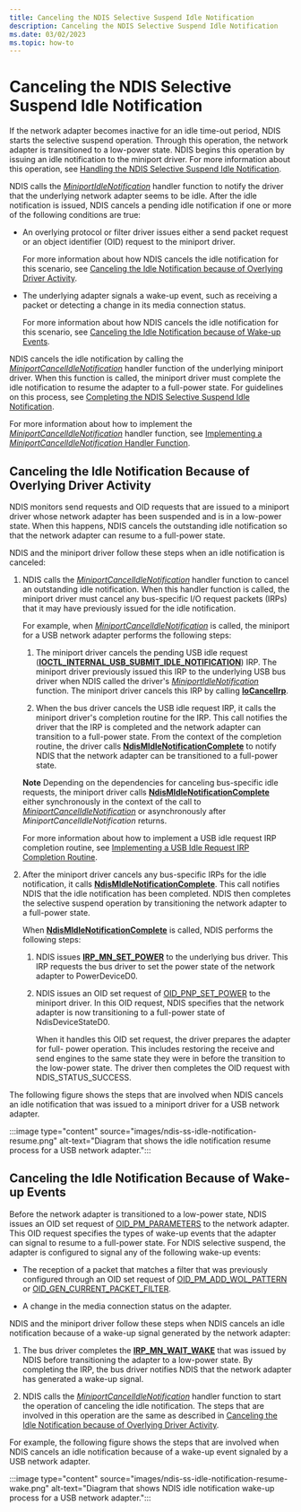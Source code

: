 ```yaml
---
title: Canceling the NDIS Selective Suspend Idle Notification
description: Canceling the NDIS Selective Suspend Idle Notification
ms.date: 03/02/2023
ms.topic: how-to
---
```


# Canceling the NDIS Selective Suspend Idle Notification


If the network adapter becomes inactive for an idle time-out period, NDIS starts the selective suspend operation. Through this operation, the network adapter is transitioned to a low-power state. NDIS begins this operation by issuing an idle notification to the miniport driver. For more information about this operation, see [Handling the NDIS Selective Suspend Idle Notification](handling-the-ndis-selective-suspend-idle-notification.md).

NDIS calls the [*MiniportIdleNotification*](/windows-hardware/drivers/ddi/ndis/nc-ndis-miniport_idle_notification) handler function to notify the driver that the underlying network adapter seems to be idle. After the idle notification is issued, NDIS cancels a pending idle notification if one or more of the following conditions are true:

-   An overlying protocol or filter driver issues either a send packet request or an object identifier (OID) request to the miniport driver.

    For more information about how NDIS cancels the idle notification for this scenario, see [Canceling the Idle Notification because of Overlying Driver Activity](#canceling-the-idle-notification-because-of-overlying-driver-activity).

-   The underlying adapter signals a wake-up event, such as receiving a packet or detecting a change in its media connection status.

    For more information about how NDIS cancels the idle notification for this scenario, see [Canceling the Idle Notification because of Wake-up Events](#canceling-the-idle-notification-because-of-wake-up-events).

NDIS cancels the idle notification by calling the [*MiniportCancelIdleNotification*](/windows-hardware/drivers/ddi/ndis/nc-ndis-miniport_cancel_idle_notification) handler function of the underlying miniport driver. When this function is called, the miniport driver must complete the idle notification to resume the adapter to a full-power state. For guidelines on this process, see [Completing the NDIS Selective Suspend Idle Notification](completing-the-ndis-selective-suspend-idle-notification.md).

For more information about how to implement the [*MiniportCancelIdleNotification*](/windows-hardware/drivers/ddi/ndis/nc-ndis-miniport_cancel_idle_notification) handler function, see [Implementing a *MiniportCancelIdleNotification* Handler Function](implementing-a-miniportcancelidlenotification-handler-function.md).

## Canceling the Idle Notification Because of Overlying Driver Activity


NDIS monitors send requests and OID requests that are issued to a miniport driver whose network adapter has been suspended and is in a low-power state. When this happens, NDIS cancels the outstanding idle notification so that the network adapter can resume to a full-power state.

NDIS and the miniport driver follow these steps when an idle notification is canceled:

1.  NDIS calls the [*MiniportCancelIdleNotification*](/windows-hardware/drivers/ddi/ndis/nc-ndis-miniport_cancel_idle_notification) handler function to cancel an outstanding idle notification. When this handler function is called, the miniport driver must cancel any bus-specific I/O request packets (IRPs) that it may have previously issued for the idle notification.

    For example, when [*MiniportCancelIdleNotification*](/windows-hardware/drivers/ddi/ndis/nc-ndis-miniport_cancel_idle_notification) is called, the miniport for a USB network adapter performs the following steps:

    1.  The miniport driver cancels the pending USB idle request ([**IOCTL\_INTERNAL\_USB\_SUBMIT\_IDLE\_NOTIFICATION**](/windows-hardware/drivers/ddi/usbioctl/ni-usbioctl-ioctl_internal_usb_submit_idle_notification)) IRP. The miniport driver previously issued this IRP to the underlying USB bus driver when NDIS called the driver's [*MiniportIdleNotification*](/windows-hardware/drivers/ddi/ndis/nc-ndis-miniport_idle_notification) function. The miniport driver cancels this IRP by calling [**IoCancelIrp**](/windows-hardware/drivers/ddi/wdm/nf-wdm-iocancelirp).

    2.  When the bus driver cancels the USB idle request IRP, it calls the miniport driver's completion routine for the IRP. This call notifies the driver that the IRP is completed and the network adapter can transition to a full-power state. From the context of the completion routine, the driver calls [**NdisMIdleNotificationComplete**](/windows-hardware/drivers/ddi/ndis/nf-ndis-ndismidlenotificationcomplete) to notify NDIS that the network adapter can be transitioned to a full-power state.

    **Note**  Depending on the dependencies for canceling bus-specific idle requests, the miniport driver calls [**NdisMIdleNotificationComplete**](/windows-hardware/drivers/ddi/ndis/nf-ndis-ndismidlenotificationcomplete) either synchronously in the context of the call to [*MiniportCancelIdleNotification*](/windows-hardware/drivers/ddi/ndis/nc-ndis-miniport_cancel_idle_notification) or asynchronously after *MiniportCancelIdleNotification* returns.

    For more information about how to implement a USB idle request IRP completion routine, see [Implementing a USB Idle Request IRP Completion Routine](implementing-a-usb-idle-request-irp-completion-routine.md).

2.  After the miniport driver cancels any bus-specific IRPs for the idle notification, it calls [**NdisMIdleNotificationComplete**](/windows-hardware/drivers/ddi/ndis/nf-ndis-ndismidlenotificationcomplete). This call notifies NDIS that the idle notification has been completed. NDIS then completes the selective suspend operation by transitioning the network adapter to a full-power state.

    When [**NdisMIdleNotificationComplete**](/windows-hardware/drivers/ddi/ndis/nf-ndis-ndismidlenotificationcomplete) is called, NDIS performs the following steps:

    1.  NDIS issues [**IRP\_MN\_SET\_POWER**](../kernel/irp-mn-set-power.md) to the underlying bus driver. This IRP requests the bus driver to set the power state of the network adapter to PowerDeviceD0.

    2.  NDIS issues an OID set request of [OID\_PNP\_SET\_POWER](./oid-pnp-set-power.md) to the miniport driver. In this OID request, NDIS specifies that the network adapter is now transitioning to a full-power state of NdisDeviceStateD0.

        When it handles this OID set request, the driver prepares the adapter for full- power operation. This includes restoring the receive and send engines to the same state they were in before the transition to the low-power state. The driver then completes the OID request with NDIS\_STATUS\_SUCCESS.

The following figure shows the steps that are involved when NDIS cancels an idle notification that was issued to a miniport driver for a USB network adapter.

:::image type="content" source="images/ndis-ss-idle-notification-resume.png" alt-text="Diagram that shows the idle notification resume process for a USB network adapter.":::

## Canceling the Idle Notification Because of Wake-up Events


Before the network adapter is transitioned to a low-power state, NDIS issues an OID set request of [OID\_PM\_PARAMETERS](./oid-pm-parameters.md) to the network adapter. This OID request specifies the types of wake-up events that the adapter can signal to resume to a full-power state. For NDIS selective suspend, the adapter is configured to signal any of the following wake-up events:

-   The reception of a packet that matches a filter that was previously configured through an OID set request of [OID\_PM\_ADD\_WOL\_PATTERN](./oid-pm-add-wol-pattern.md) or [OID\_GEN\_CURRENT\_PACKET\_FILTER](./oid-gen-current-packet-filter.md).

-   A change in the media connection status on the adapter.

NDIS and the miniport driver follow these steps when NDIS cancels an idle notification because of a wake-up signal generated by the network adapter:

1.  The bus driver completes the [**IRP\_MN\_WAIT\_WAKE**](../kernel/irp-mn-wait-wake.md) that was issued by NDIS before transitioning the adapter to a low-power state. By completing the IRP, the bus driver notifies NDIS that the network adapter has generated a wake-up signal.

2.  NDIS calls the [*MiniportCancelIdleNotification*](/windows-hardware/drivers/ddi/ndis/nc-ndis-miniport_cancel_idle_notification) handler function to start the operation of canceling the idle notification. The steps that are involved in this operation are the same as described in [Canceling the Idle Notification because of Overlying Driver Activity](#canceling-the-idle-notification-because-of-overlying-driver-activity).

For example, the following figure shows the steps that are involved when NDIS cancels an idle notification because of a wake-up event signaled by a USB network adapter.

:::image type="content" source="images/ndis-ss-idle-notification-resume-wake.png" alt-text="Diagram that shows NDIS idle notification wake-up process for a USB network adapter.":::
